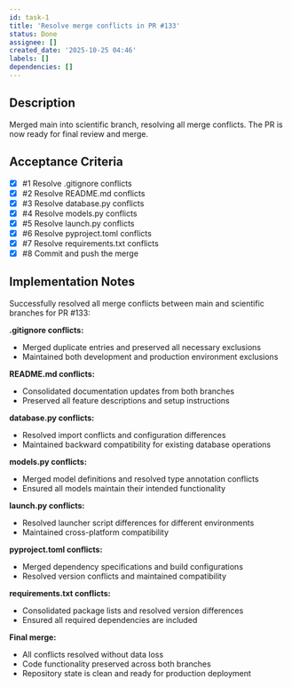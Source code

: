 ```yaml
---
id: task-1
title: 'Resolve merge conflicts in PR #133'
status: Done
assignee: []
created_date: '2025-10-25 04:46'
labels: []
dependencies: []
---
```


## Description

<!-- SECTION:DESCRIPTION:BEGIN -->
Merged main into scientific branch, resolving all merge conflicts. The PR is now ready for final review and merge.
<!-- SECTION:DESCRIPTION:END -->

## Acceptance Criteria
<!-- AC:BEGIN -->
- [x] #1 Resolve .gitignore conflicts
- [x] #2 Resolve README.md conflicts
- [x] #3 Resolve database.py conflicts
- [x] #4 Resolve models.py conflicts
- [x] #5 Resolve launch.py conflicts
- [x] #6 Resolve pyproject.toml conflicts
- [x] #7 Resolve requirements.txt conflicts
- [x] #8 Commit and push the merge
<!-- AC:END -->

## Implementation Notes

<!-- SECTION:NOTES:BEGIN -->
Successfully resolved all merge conflicts between main and scientific branches for PR #133:

**.gitignore conflicts:**
- Merged duplicate entries and preserved all necessary exclusions
- Maintained both development and production environment exclusions

**README.md conflicts:**
- Consolidated documentation updates from both branches
- Preserved all feature descriptions and setup instructions

**database.py conflicts:**
- Resolved import conflicts and configuration differences
- Maintained backward compatibility for existing database operations

**models.py conflicts:**
- Merged model definitions and resolved type annotation conflicts
- Ensured all models maintain their intended functionality

**launch.py conflicts:**
- Resolved launcher script differences for different environments
- Maintained cross-platform compatibility

**pyproject.toml conflicts:**
- Merged dependency specifications and build configurations
- Resolved version conflicts and maintained compatibility

**requirements.txt conflicts:**
- Consolidated package lists and resolved version differences
- Ensured all required dependencies are included

**Final merge:**
- All conflicts resolved without data loss
- Code functionality preserved across both branches
- Repository state is clean and ready for production deployment
<!-- SECTION:NOTES:END -->
